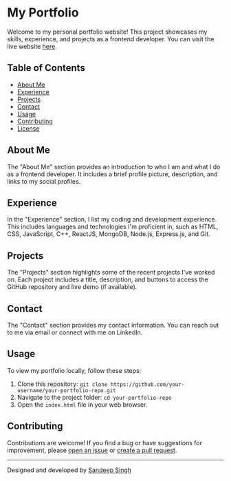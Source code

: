 # My Portfolio

Welcome to my personal portfolio website! This project showcases my skills, experience, and projects as a frontend developer. You can visit the live website [here](https://github.com/sandeep7239/PortFolio).

## Table of Contents

- [About Me](#about-me)
- [Experience](#experience)
- [Projects](#projects)
- [Contact](#contact)
- [Usage](#usage)
- [Contributing](#contributing)
- [License](#license)

## About Me

The "About Me" section provides an introduction to who I am and what I do as a frontend developer. It includes a brief profile picture, description, and links to my social profiles.

## Experience

In the "Experience" section, I list my coding and development experience. This includes languages and technologies I'm proficient in, such as HTML, CSS, JavaScript, C++, ReactJS, MongoDB, Node.js, Express.js, and Git.

## Projects

The "Projects" section highlights some of the recent projects I've worked on. Each project includes a title, description, and buttons to access the GitHub repository and live demo (if available).

## Contact

The "Contact" section provides my contact information. You can reach out to me via email or connect with me on LinkedIn.

## Usage

To view my portfolio locally, follow these steps:

1. Clone this repository: `git clone https://github.com/your-username/your-portfolio-repo.git`
2. Navigate to the project folder: `cd your-portfolio-repo`
3. Open the `index.html` file in your web browser.

## Contributing

Contributions are welcome! If you find a bug or have suggestions for improvement, please [open an issue](https://github.com/sandeep7239/PortFolio/issues) or [create a pull request](https://github.com/sandeep7239/PortFolio/pulls).

---

Designed and developed by [Sandeep Singh](https://github.com/sandeep7239)
